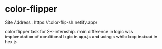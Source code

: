 # color-flipper
Site Address : https://color-flip-sh.netlify.app/

color flipper task for SH-internship.
main difference in logic was implemetation of conditional logic in app.js and using a while loop instead in hex.js
